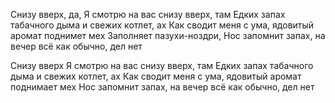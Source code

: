 Снизу вверх, да,
Я смотрю на вас снизу вверх, там
Едких запах табачного дыма и свежих котлет, ах
Как сводит меня с ума, ядовитый аромат поднимет мех
Заполняет пазухи-ноздри, 
Нос запомнит запах, на вечер всё как обычно, дел нет




Снизу вверх
Я смотрю на вас снизу вверх, там
Едких запах табачного дыма и свежих котлет, ах
Как сводит меня с ума, ядовитый аромат поднимает мех
Нос запомнит запах, на вечер всё как обычно, дел нет

